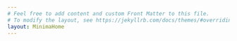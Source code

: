 ```yaml
---
# Feel free to add content and custom Front Matter to this file.
# To modify the layout, see https://jekyllrb.com/docs/themes/#overriding-theme-defaults
layout: MinimaHome
---
```

